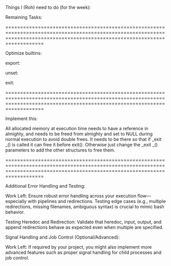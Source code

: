 Things I (Roh) need to do (for the week):

Remaining Tasks:

===============================================================================================================================================================================

Optimize builtins:

export:

unset:

exit:

===============================================================================================================================================================================

Implement this:

All allocated memory at execution time needs to have a reference in almighty,
and needs to be freed from almighty and set to NULL during normal execution to avoid double frees.
It needs to be there so that if _exit _() is called it can free it before exit().
Otherwise just change the _exit _() parameters to add the other structures to free them.

===============================================================================================================================================================================

Additional Error Handling and Testing:

Work Left: Ensure robust error handling across your execution flow—especially with pipelines and redirections. Testing edge cases (e.g., multiple redirections, missing filenames, ambiguous syntax) is crucial to mimic bash behavior.

Testing Heredoc and Redirection:
Validate that heredoc, input, output, and append redirections behave as expected even when multiple are specified.

Signal Handling and Job Control (Optional/Advanced):

Work Left: If required by your project, you might also implement more advanced features such as proper signal handling for child processes and job control.
